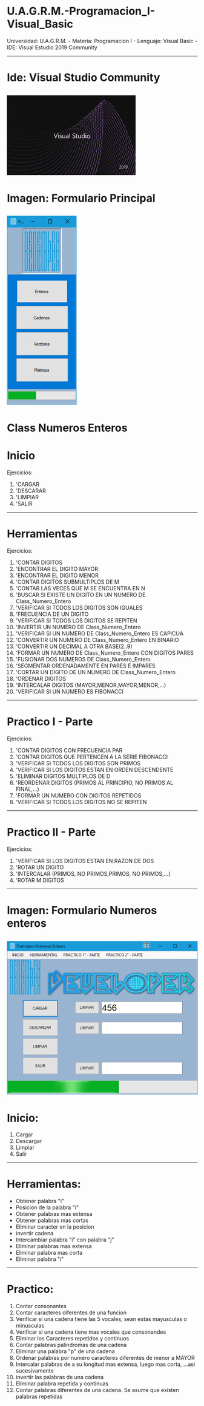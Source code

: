 # U.A.G.R.M.-Programacion_I-Visual_Basic
Universidad: U.A.G.R.M. - Materia: Programacion I - Lenguaje: Visual Basic - IDE: Visual Estudio 2019 Community

***************************************************************************************************************
# Ide: Visual Studio Community 
![VisualStudioCommunity](Imagenes/vs2019.png)
----------------------------------------------------------------------------------------------------------------
# Imagen: Formulario Principal
![formularioprincipal](Imagenes/formularioprincipal.png)
---------------------------------------------------------------------------------------------------------------
# Class Numeros Enteros
# Inicio
Ejercicios:

1. 'CARGAR
2. 'DESCARAR
3. 'LIMPIAR
4. 'SALIR
----------------------------------------------------------------------------------------------------------------
# Herramientas

Ejercicios:

1. 'CONTAR DIGITOS
2. 'ENCONTRAR EL DIGITO MAYOR
3. 'ENCONTRAR EL DIGITO MENOR
4. 'CONTAR DIGITOS SUBMULTIPLOS DE M
5. 'CONTAR LAS VECES QUE M SE ENCUENTRA EN N 
6. 'BUSCAR SI EXISTE UN DIGITO EN UN NUMERO DE Class_Numero_Entero
7. 'VERIFICAR SI TODOS LOS DIGITOS SON IGUALES
8. 'FRECUENCIA DE UN DIGITO
9. 'VERIFICAR SI TODOS LOS DIGITOS SE REPITEN
10. 'INVERTIR UN NUMERO DE Class_Numero_Entero
11. 'VERIFICAR SI UN NUMERO DE Class_Numero_Entero ES CAPICUA
12. 'CONVERTIR UN NUMERO DE Class_Numero_Entero EN BINARIO
13. 'CONVERTIR UN DECIMAL A OTRA BASE(2..9)
14. 'FORMAR UN NUMERO DE Class_Numero_Entero CON DIGITOS PARES
15. 'FUSIONAR DOS NUMEROS DE Class_Numero_Entero
16. 'SEGMENTAR ORDENADAMENTE EN PARES E IMPARES
17. 'CORTAR UN DIGITO DE UN NUMERO DE Class_Numero_Entero
18. 'ORDENAR DIGITOS
19. 'INTERCALAR DIGITOS (MAYOR,MENOR,MAYOR,MENOR,...)
20. 'VERIFICAR SI UN NUMERO ES FIBONACCI
----------------------------------------------------------------------------------------------------------------
# Practico I - Parte

Ejercicios:

1. 'CONTAR DIGITOS CON FRECUENCIA PAR
2. 'CONTAR DIGITOS QUE PERTENCEN A LA SERIE FIBONACCI
3. 'VERIFICAR SI TODOS LOS DIGITOS SON PRIMOS
4. 'VERIFICAR SI LOS DIGITOS ESTAN EN ORDEN DESCENDENTE
5. 'ELIMINAR DIGITOS MULTIPLOS DE D
6. 'REORDENAR DIGITOS (PRIMOS AL PRINCIPIO, NO PRIMOS AL FINAL,...)
7. 'FORMAR UN NUMERO CON DIGITOS REPETIDOS
8. 'VERIFICAR SI TODOS LOS DIGITOS NO SE REPITEN
----------------------------------------------------------------------------------------------------------------
# Practico II - Parte

Ejercicios:

1. 'VERIFICAR SI LOS DIGITOS ESTAN EN RAZON DE DOS
2. 'ROTAR UN DIGITO
3. 'INTERCALAR (PRIMOS, NO PRIMOS,PRIMOS, NO PRIMOS,...)
4. 'ROTAR M DIGITOS
----------------------------------------------------------------------------------------------------------------
# Imagen: Formulario Numeros enteros
![VisualStudioCommunity](Imagenes/formularionumerosenteros.png)
---------------------------------------------------------------------------------------------------------------
# Inicio:
1. Cargar
2. Descargar
3. Limpiar
4. Salir
---------------------------------------------------------------------------------------------------------------
# Herramientas:
* Obtener palabra "i"
* Posicion de la palabra "i"
* Obtener palabras mas extensa
* Obtener palabras mas cortas
* Eliminar caracter en la posicion
* invertir cadena
* Intercambiar palabra "i" con palabra "j"
* Eliminar palabras mas extensa
* Eliminar palabra mas corta
* Eliminar palabra "i"
---------------------------------------------------------------------------------------------------------------
# Practico:
1. Contar consonantes
2. Contar caracteres diferentes de una funcion
3. Verificar si una cadena tiene las 5 vocales, sean estas mayusculas o minusculas
4. Verificar si una cadena tiene mas vocales que consonandes
5. Eliminar los Caracteres repetidos y continuos
6. Contar palabras palindromas de una cadena
7. Eliminar una palabra "p" de una cadena
8. Ordenar palabras por numero caracteres diferentes de menor a MAYOR
9. Intercalar palabras de a su longitud mas extensa, luego mas corta, ...asi sucesivamente
10. invertir las palabras de una cadena
11. Eliminar palabra repetida y continuas
12. Contar palabras diferentes de una cadena. Se asume que existen palabras repetidas
